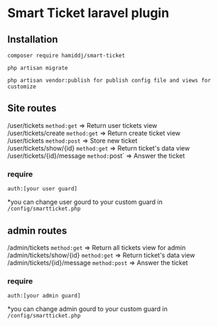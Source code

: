 # Smart Ticket laravel plugin

## Installation
  `composer require hamiddj/smart-ticket` <br />
  
  `php artisan migrate` <br />
  
  `php artisan vendor:publish for publish config file and views for customize` <br />

## Site routes
  /user/tickets  `method:get` => Return user tickets view<br />
  /user/tickets/create  `method:get` => Return create ticket view <br />
  /user/tickets  `method:post` => Store new ticket<br />
  /user/tickets/show/{id}  `method:get` => Return ticket's data view<br />
  /user/tickets/{id}/message  `method:`post` => Answer the ticket<br />
### require 

    auth:[your user guard]
    
  *you can change user gourd to your custom guard in `/config/smartticket.php` <br />
  
## admin routes
  /admin/tickets  `method:get` => Return all tickets view for admin<br />
  /admin/tickets/show/{id}  `method:get` => Return ticket's data view<br />
  /admin/tickets/{id}/message  `method:post` => Answer the ticket<br />
### require 

    auth:[your admin guard]
    
  *you can change admin gourd to your custom guard in `/config/smartticket.php` <br />
  
  

